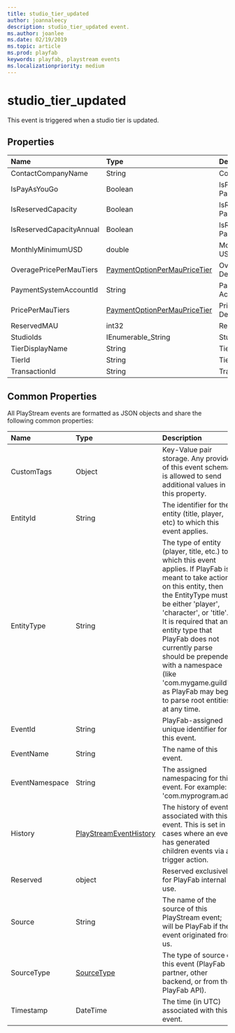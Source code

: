 ```yaml
---
title: studio_tier_updated
author: joannaleecy
description: studio_tier_updated event.
ms.author: joanlee
ms.date: 02/19/2019
ms.topic: article
ms.prod: playfab
keywords: playfab, playstream events
ms.localizationpriority: medium
---
```


# studio_tier_updated

This event is triggered when a studio tier is updated.

## Properties

|Name|Type|Description|
| :--------------------|:-------------------|:----------------------|
|ContactCompanyName|String|Contact Company Name|
|IsPayAsYouGo|Boolean|IsPayAsYouGo PaymentOption|
|IsReservedCapacity|Boolean|IsReservedCapacity PaymentOption|
|IsReservedCapacityAnnual|Boolean|IsReservedCapacityAnnual PaymentOption|
|MonthlyMinimumUSD|double|Monthly Minimum Price in USD|
|OveragePricePerMauTiers|[PaymentOptionPerMauPriceTier](data-types/paymentoptionpermaupricetier.md)|OveragePricePerMauTiers Definitions|
|PaymentSystemAccountId|String|Payment System AccountId|
|PricePerMauTiers|[PaymentOptionPerMauPriceTier](data-types/paymentoptionpermaupricetier.md)|PricePerMauTiers Definitions|
|ReservedMAU|int32|Reserved Capacity MAU|
|StudioIds|IEnumerable_String|Studio Ids|
|TierDisplayName|String|Tier Display Name|
|TierId|String|Tier Id|
|TransactionId|String|Transaction Id|

## Common Properties

All PlayStream events are formatted as JSON objects and share the following common properties:

|Name|Type|Description|
| :--------------------|:-------------------|:----------------------|
|CustomTags|Object|Key-Value pair storage. Any provider of this event schema is allowed to send additional values in this property.|
|EntityId|String|The identifier for the entity (title, player, etc) to which this event applies.|
|EntityType|String|The type of entity (player, title, etc.) to which this event applies. If PlayFab is meant to take action on this entity, then the EntityType must be either 'player', 'character', or 'title'. It is required that any entity type that PlayFab does not currently parse should be prepended with a namespace (like 'com.mygame.guild') as PlayFab may begin to parse root entities at any time.|
|EventId|String|PlayFab-assigned unique identifier for this event.|
|EventName|String|The name of this event.|
|EventNamespace|String|The assigned namespacing for this event. For example: 'com.myprogram.ads'|
|History|[PlayStreamEventHistory](data-types/playstreameventhistory.md)|The history of events associated with this event. This is set in cases where an event has generated children events via a trigger action.|
|Reserved|object|Reserved exclusively for PlayFab internal use.|
|Source|String|The name of the source of this PlayStream event; will be PlayFab if the event originated from us.|
|SourceType|[SourceType](data-types/sourcetype.md)|The type of source of this event (PlayFab partner, other backend, or from the PlayFab API).|
|Timestamp|DateTime|The time (in UTC) associated with this event.|